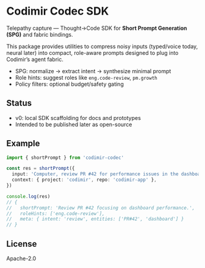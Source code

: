 # Codimir Codec SDK

Telepathy capture — Thought→Code SDK for **Short Prompt Generation (SPG)** and fabric bindings.

This package provides utilities to compress noisy inputs (typed/voice today, neural later) into compact, role-aware prompts designed to plug into Codimir’s agent fabric.

- SPG: normalize → extract intent → synthesize minimal prompt
- Role hints: suggest roles like `eng.code-review`, `pm.growth`
- Policy filters: optional budget/safety gating

## Status

- v0: local SDK scaffolding for docs and prototypes
- Intended to be published later as open-source

## Example

```ts
import { shortPrompt } from 'codimir-codec'

const res = shortPrompt({
  input: 'Computer, review PR #42 for performance issues in the dashboard',
  context: { project: 'codimir', repo: 'codimir-app' },
})

console.log(res)
// {
//   shortPrompt: 'Review PR #42 focusing on dashboard performance.',
//   roleHints: ['eng.code-review'],
//   meta: { intent: 'review', entities: ['PR#42', 'dashboard'] }
// }
```

## License

Apache-2.0
